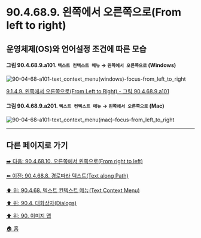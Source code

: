 # 90.4.68.9. 왼쪽에서 오른쪽으로(From left to right)
## 운영체제(OS)와 언어설정 조건에 따른 모습

<a id="90-04-68-09-a101"></a>

#### 그림 90.4.68.9.a101. `텍스트 컨텍스트 메뉴` → `왼쪽에서 오른쪽으로` (Windows)
![90-04-68-a101-text_context_menu(windows)-focus-from_left_to_right](https://github.com/wonder13662/gimp/assets/15767104/b46381b5-ba54-4d74-92e4-6a59e905b091)

[9.1.4.9. 왼쪽에서 오른쪽으로(From Left to Right) - 그림 90.4.68.9.a101](./09-01-04-09-from_left_to_right.md#90-04-68-09-a101)

<a id="90-04-68-09-a201"></a>

#### 그림 90.4.68.9.a201. `텍스트 컨텍스트 메뉴` → `왼쪽에서 오른쪽으로` (Mac)
![90-04-68-a101-text_context_menu(mac)-focus-from_left_to_right](https://github.com/wonder13662/gimp/assets/15767104/d37a9bf9-7e4d-4ed1-bc94-eea95f4cdc0c)

***

## 다른 페이지로 가기

[➡️ 다음: 90.4.68.10. 오른쪽에서 왼쪽으로(From right to left)](./90-04-0068-010-from_right_to_left.md)

[⬅️ 이전: 90.4.68.8. 경로따라 텍스트(Text along Path)](./90-04-0068-008-text_along_path.md)

[⬆️ 위: 90.4.68. 텍스트 컨텍스트 메뉴(Text Context Menu)](./90-04-0068-000-text_context_menu.md)

[⬆️ 위: 90.4. 대화상자(Dialogs)](./90-04-0000-dialogs.md)

[⬆️ 위: 90. 이미지 맵](./90-00-image-map.md)

[🏠 홈](./00-home.md)
